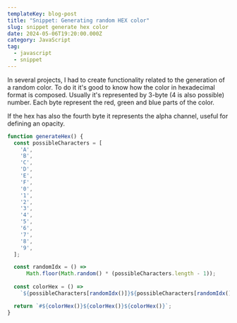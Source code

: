 ```yaml
---
templateKey: blog-post
title: "Snippet: Generating random HEX color"
slug: snippet generate hex color
date: 2024-05-06T19:20:00.000Z
category: JavaScript
tag:
  - javascript
  - snippet
---
```

In several projects, I had to create functionality related to the generation of a random color. To do it it's good to know how the color in hexadecimal format is composed. Usually it's represented by 3-byte (4 is also possible) number. Each byte represent the red, green and blue parts of the color.

If the hex has also the fourth byte it represents the alpha channel, useful for defining an opacity.

```typescript
function generateHex() {
  const possibleCharacters = [
    'A',
    'B',
    'C',
    'D',
    'E',
    'F',
    '0',
    '1',
    '2',
    '3',
    '4',
    '5',
    '6',
    '7',
    '8',
    '9',
  ];

  const randomIdx = () =>
	  Math.floor(Math.random() * (possibleCharacters.length - 1));
  
  const colorHex = () =>
    `${possibleCharacters[randomIdx()]}${possibleCharacters[randomIdx()]}`;

  return `#${colorHex()}${colorHex()}${colorHex()}`;
}
```
